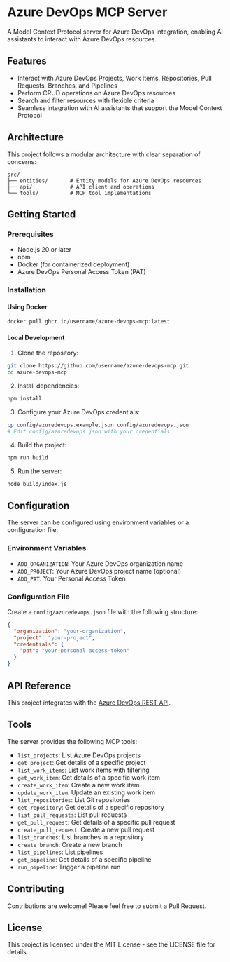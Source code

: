 # Azure DevOps MCP Server

A Model Context Protocol server for Azure DevOps integration, enabling AI assistants to interact with Azure DevOps resources.

## Features

- Interact with Azure DevOps Projects, Work Items, Repositories, Pull Requests, Branches, and Pipelines
- Perform CRUD operations on Azure DevOps resources
- Search and filter resources with flexible criteria
- Seamless integration with AI assistants that support the Model Context Protocol

## Architecture

This project follows a modular architecture with clear separation of concerns:

```
src/
├── entities/       # Entity models for Azure DevOps resources
├── api/            # API client and operations
└── tools/          # MCP tool implementations
```

## Getting Started

### Prerequisites

- Node.js 20 or later
- npm
- Docker (for containerized deployment)
- Azure DevOps Personal Access Token (PAT)

### Installation

#### Using Docker

```bash
docker pull ghcr.io/username/azure-devops-mcp:latest
```

#### Local Development

1. Clone the repository:
```bash
git clone https://github.com/username/azure-devops-mcp.git
cd azure-devops-mcp
```

2. Install dependencies:
```bash
npm install
```

3. Configure your Azure DevOps credentials:
```bash
cp config/azuredevops.example.json config/azuredevops.json
# Edit config/azuredevops.json with your credentials
```

4. Build the project:
```bash
npm run build
```

5. Run the server:
```bash
node build/index.js
```

## Configuration

The server can be configured using environment variables or a configuration file:

### Environment Variables

- `ADO_ORGANIZATION`: Your Azure DevOps organization name
- `ADO_PROJECT`: Your Azure DevOps project name (optional)
- `ADO_PAT`: Your Personal Access Token

### Configuration File

Create a `config/azuredevops.json` file with the following structure:

```json
{
  "organization": "your-organization",
  "project": "your-project",
  "credentials": {
    "pat": "your-personal-access-token"
  }
}
```

## API Reference

This project integrates with the [Azure DevOps REST API](https://learn.microsoft.com/en-us/rest/api/azure/devops/).

## Tools

The server provides the following MCP tools:

- `list_projects`: List Azure DevOps projects
- `get_project`: Get details of a specific project
- `list_work_items`: List work items with filtering
- `get_work_item`: Get details of a specific work item
- `create_work_item`: Create a new work item
- `update_work_item`: Update an existing work item
- `list_repositories`: List Git repositories
- `get_repository`: Get details of a specific repository
- `list_pull_requests`: List pull requests
- `get_pull_request`: Get details of a specific pull request
- `create_pull_request`: Create a new pull request
- `list_branches`: List branches in a repository
- `create_branch`: Create a new branch
- `list_pipelines`: List pipelines
- `get_pipeline`: Get details of a specific pipeline
- `run_pipeline`: Trigger a pipeline run

## Contributing

Contributions are welcome! Please feel free to submit a Pull Request.

## License

This project is licensed under the MIT License - see the LICENSE file for details.

